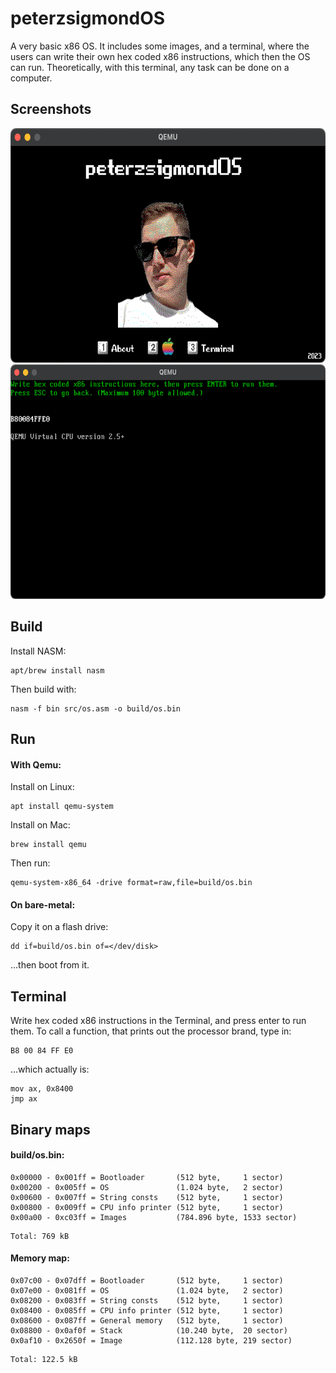 # peterzsigmondOS

A very basic x86 OS. It includes some images, and a terminal, where the users can write their own hex coded x86 instructions, which then the OS can run. Theoretically, with this terminal, any task can be done on a computer.


## Screenshots
<img src="img/peterzsigmondOS-1.png" alt="peterzsigmondOS" height="375" />
<img src="img/peterzsigmondOS-2.png" alt="peterzsigmondOS" height="375" />


## Build

Install NASM:
```
apt/brew install nasm
```

Then build with:
```
nasm -f bin src/os.asm -o build/os.bin
```


## Run

#### With Qemu:

Install on Linux:
```
apt install qemu-system
```

Install on Mac:
```
brew install qemu
```

Then run:
```
qemu-system-x86_64 -drive format=raw,file=build/os.bin
```

#### On bare-metal:
Copy it on a flash drive:
```
dd if=build/os.bin of=</dev/disk>
```
...then boot from it.


## Terminal
Write hex coded x86 instructions in the Terminal, and press enter to run them. To call a function, that prints out the processor brand, type in:
```
B8 00 84 FF E0
```
...which actually is:
```
mov ax, 0x8400
jmp ax
```


## Binary maps
#### build/os.bin:
<pre><code>0x00000 - 0x001ff = Bootloader       (512 byte,     1 sector)
0x00200 - 0x005ff = OS               (1.024 byte,   2 sector)
0x00600 - 0x007ff = String consts    (512 byte,     1 sector)
0x00800 - 0x009ff = CPU info printer (512 byte,     1 sector)
0x00a00 - 0xc03ff = Images           (784.896 byte, 1533 sector)</code></pre>
```
Total: 769 kB
```

#### Memory map:
<pre><code>0x07c00 - 0x07dff = Bootloader       (512 byte,     1 sector)
0x07e00 - 0x081ff = OS               (1.024 byte,   2 sector)
0x08200 - 0x083ff = String consts    (512 byte,     1 sector)
0x08400 - 0x085ff = CPU info printer (512 byte,     1 sector)
0x08600 - 0x087ff = General memory   (512 byte,     1 sector)
0x08800 - 0x0af0f = Stack            (10.240 byte,  20 sector)
0x0af10 - 0x2650f = Image            (112.128 byte, 219 sector)</code></pre>
```
Total: 122.5 kB
```
